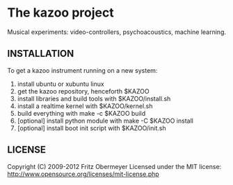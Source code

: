 # The kazoo project

Musical experiments:
video-controllers, psychoacoustics, machine learning.

## INSTALLATION

To get a kazoo instrument running on a new system:

1. install ubuntu or xubuntu linux
2. get the kazoo repository, henceforth $KAZOO
3. install libraries and build tools with $KAZOO/install.sh
4. install a realtime kernel with $KAZOO/kernel.sh
5. build everything with make -c $KAZOO build
6. [optional] install python module with make -C $KAZOO install
7. [optional] install boot init script with $KAZOO/init.sh

## LICENSE

Copyright (C) 2009-2012 Fritz Obermeyer
Licensed under the MIT license:
http://www.opensource.org/licenses/mit-license.php
